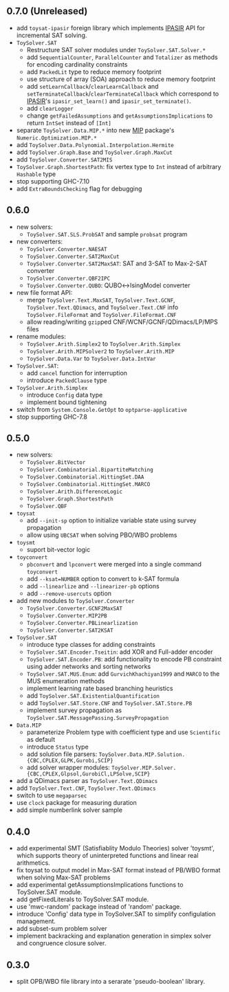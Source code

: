0.7.0 (Unreleased)
-----

* add `toysat-ipasir` foreign library which implements [IPASIR](https://github.com/biotomas/ipasir) API for incremental SAT solving.
* `ToySolver.SAT`
  * Restructure SAT solver modules under `ToySolver.SAT.Solver.*`
  * add `SequentialCounter`, `ParallelCounter` and `Totalizer` as methods for encoding cardinality constraints
  * add `PackedLit` type to reduce memory footprint
  * use structure of array (SOA) approach to reduce memory footprint
  * add `setLearnCallback`/`clearLearnCallback` and `setTerminateCallback`/`clearTerminateCallback` which correspond to [IPASIR](https://github.com/biotomas/ipasir)'s `ipasir_set_learn()` and `ipasir_set_terminate()`.
  * add `clearLogger`
  * change `getFailedAssumptions` and `getAssumptionsImplications` to return `IntSet` instead of `[Int]`
* separate `ToySolver.Data.MIP.*` into new [MIP](http://hackage.haskell.org/package/MIP) package's `Numeric.Optimization.MIP.*`
* add `ToySolver.Data.Polynomial.Interpolation.Hermite`
* add `ToySolver.Graph.Base` and `ToySolver.Graph.MaxCut`
* add `ToySolver.Converter.SAT2MIS`
* `ToySolver.Graph.ShortestPath`: fix vertex type to `Int` instead of arbitrary `Hashable` type
* stop supporting GHC-7.10
* add `ExtraBoundsChecking` flag for debugging


0.6.0
-----
* new solvers:
  * `ToySolver.SAT.SLS.ProbSAT` and sample `probsat` program
* new converters:
  * `ToySolver.Converter.NAESAT`
  * `ToySolver.Converter.SAT2MaxCut`
  * `ToySolver.Converter.SAT2MaxSAT`: SAT and 3-SAT to Max-2-SAT converter
  * `ToySolver.Converter.QBF2IPC`
  * `ToySolver.Converter.QUBO`: QUBO↔IsingModel converter
* new file format API:
  * merge `ToySolver.Text.MaxSAT`, `ToySolver.Text.GCNF`, `ToySolver.Text.QDimacs`, and `ToySolver.Text.CNF`
    info `ToySolver.FileFormat` and `ToySolver.FileFormat.CNF`
  * allow reading/writing `gzip`ped CNF/WCNF/GCNF/QDimacs/LP/MPS files
* rename modules:
  * `ToySolver.Arith.Simplex2` to `ToySolver.Arith.Simplex`
  * `ToySolver.Arith.MIPSolver2` to `ToySolver.Arith.MIP`
  * `ToySolver.Data.Var` to `ToySolver.Data.IntVar`
* `ToySolver.SAT`:
  * add `cancel` function for interruption
  * introduce `PackedClause` type
* `ToySolver.Arith.Simplex`
  * introduce `Config` data type
  * implement bound tightening
* switch from `System.Console.GetOpt` to `optparse-applicative`
* stop supporting GHC-7.8

0.5.0
-----
* new solvers:
  * `ToySolver.BitVector`
  * `ToySolver.Combinatorial.BipartiteMatching`
  * `ToySolver.Combinatorial.HittingSet.DAA`
  * `ToySolver.Combinatorial.HittingSet.MARCO`
  * `ToySolver.Arith.DifferenceLogic`
  * `ToySolver.Graph.ShortestPath`
  * `ToySolver.QBF`
* `toysat`
  * add `--init-sp` option to initialize variable state using survey propagation
  * allow using `UBCSAT` when solving PBO/WBO problems
* `toysmt`
  * suport bit-vector logic
* `toyconvert`
  * `pbconvert` and `lpconvert` were merged into a single command `toyconvert`
  * add `--ksat=NUMBER` option to convert to k-SAT formula
  * add `--linearlize` and `--linearizer-pb` options
  * add `--remove-usercuts` option
* add new modules to `ToySolver.Converter`
  * `ToySolver.Converter.GCNF2MaxSAT`
  * `ToySolver.Converter.MIP2PB`
  * `ToySolver.Converter.PBLinearlization`
  * `ToySolver.Converter.SAT2KSAT`
* `ToySolver.SAT`
  * introduce type classes for adding constraints
  * `ToySolver.SAT.Encoder.Tseitin`: add XOR and Full-adder encoder
  * `ToySolver.SAT.Encoder.PB`: add functionality to encode PB constraint using adder networks and sorting networks
  * `ToySolver.SAT.MUS.Enum`: add `GurvichKhachiyan1999` and `MARCO` to the MUS enumeration methods
  * implement learning rate based branching heuristics
  * add `ToySolver.SAT.ExistentialQuantification`
  * add `ToySolver.SAT.Store.CNF` and `ToySolver.SAT.Store.PB`
  * implement survey propagation as `ToySolver.SAT.MessagePassing.SurveyPropagation`
* `Data.MIP`
  * parameterize Problem type with coefficient type and use `Scientific` as default
  * introduce `Status` type
  * add solution file parsers: `ToySolver.Data.MIP.Solution.{CBC,CPLEX,GLPK,Gurobi,SCIP}`
  * add solver wrapper modules: `ToySolver.MIP.Solver.{CBC,CPLEX,Glpsol,GurobiCl,LPSolve,SCIP}`
* add a QDimacs parser as `ToySolver.Text.QDimacs`
* add `ToySolver.Text.CNF`, `ToySolver.Text.QDimacs`
* switch to use `megaparsec`
* use `clock` package for measuring duration
* add simple numberlink solver sample

0.4.0
-----
* add experimental SMT (Satisfiablity Modulo Theories) solver 'toysmt', which supports theory of uninterpreted functions and linear real arithmetics.
* fix toysat to output model in Max-SAT format instead of PB/WBO format when solving Max-SAT problems
* add experimental getAssumptionsImplications functions to ToySolver.SAT module.
* add getFixedLiterals to ToySolver.SAT module.
* use 'mwc-random' package instead of 'random' package.
* introduce 'Config' data type in ToySolver.SAT to simplify configulation management.
* add subset-sum problem solver
* implement backracking and explanation generation in simplex solver and congruence closure solver.

0.3.0
-----
* split OPB/WBO file library into a serarate 'pseudo-boolean' library.

